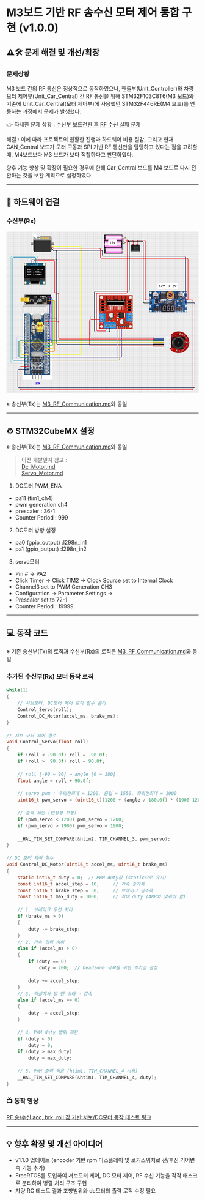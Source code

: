 # M3보드 기반 RF 송수신 모터 제어 통합 구현 (v1.0.0)

## ⚠️🛠️ 문제 해결 및 개선/확장

### 문제상황
M3 보드 간의 RF 통신은 정상적으로 동작하였으나, 핸들부(Unit_Controller)와 차량 모터 제어부(Unit_Car_Central) 간 RF 통신을 위해 STM32F103C8T6(M3 보드)와 기존에 Unit_Car_Central(모터 제어부)에 사용했던 STM32F446RE(M4 보드)를 연동하는 과정에서 문제가 발생했다.

👉 자세한 문제 상황 : [수신부 보드전환 후 RF 수신 실패 문제](../troubleshooting/M4_RF_Communication_Failure.md)

해결 : 이에 따라 프로젝트의 원활한 진행과 하드웨어 비용 절감, 그리고 현재 CAN_Central 보드가 모터 구동과 SPI 기반 RF 통신만을 담당하고 있다는 점을 고려할 때, M4보드보다 M3 보드가 보다 적합하다고 판단하였다.

향후 기능 향상 및 확장이 필요한 경우에 한해 Car_Central 보드를 M4 보드로 다시 전환하는 것을 보완 계획으로 설정하였다.

---

## 🔌 하드웨어 연결

### 수신부(Rx)
<img src="../wiring_diagram/central_v1.0.0.png" alt="central_v1.0.0 배선도" width="700"/>

※ 송신부(Tx)는 [M3_RF_Communication.md](./M3_RF_Communication.md)와 동일

---

## ⚙️ STM32CubeMX 설정
※ 송신부(Tx)는 [M3_RF_Communication.md](./M3_RF_Communication.md)와 동일

> 이전 개발일지 참고 :<br>
[Dc_Motor.md](./Dc_Motor.md)<br>
[Servo_Motor.md](./Servo_Motor.md)

1. DC모터 PWM_ENA
- pa11 (tim1_ch4)
- pwm generation ch4
- prescaler : 36-1
- Counter Period : 999

2. DC모터 방향 설정
- pa0 (gpio_output) :l298n_in1
- pa1 (gpio_output) :l298n_in2

3. servo모터
- Pin # -> PA2
- Click Timer → Click TIM2 →
Clock Source set to Internal Clock
- Channel3 set to PWM Generation CH3
- Configuration → Parameter Settings →
- Prescaler set to 72-1
- Counter Period : 19999

---

## 💻 동작 코드
※ 기존 송신부(Tx)의 로직과 수신부(Rx)의 로직은 [M3_RF_Communication.md](./M3_RF_Communication.md)와 동일

### 추가된 수신부(Rx) 모터 동작 로직
```c
while(1)
{
    // 서보모터, DC모터 제어 로직 함수 분리
    Control_Servo(roll);
    Control_DC_Motor(accel_ms, brake_ms);
}

// 서보 모터 제어 함수
void Control_Servo(float roll)
{
	if (roll < -90.0f) roll = -90.0f;
	if (roll >  90.0f) roll = 90.0f;

	// roll [-90 ~ 90] → angle [0 ~ 180]
	float angle = roll + 90.0f;

	// servo pwm : 우회전최대 = 1200, 중립 = 1550, 좌회전최대 = 1900
	uint16_t pwm_servo = (uint16_t)(1200 + (angle / 180.0f) * (1900-1200));

	// 출력 제한 (안정성 보장)
	if (pwm_servo < 1200) pwm_servo = 1200;
	if (pwm_servo > 1900) pwm_servo = 1900;

	__HAL_TIM_SET_COMPARE(&htim2, TIM_CHANNEL_3, pwm_servo);
}

// DC 모터 제어 함수
void Control_DC_Motor(uint16_t accel_ms, uint16_t brake_ms)
{
    static int16_t duty = 0;  // PWM duty값 (static으로 유지)
    const int16_t accel_step = 10;     // 가속 증가폭
    const int16_t brake_step = 30;     // 브레이크 감소폭
    const int16_t max_duty = 1000;     // 최대 duty (ARR와 맞춰야 함)

    // 1. 브레이크 우선 처리
    if (brake_ms > 0)
    {
        duty -= brake_step;
    }
    // 2. 가속 입력 처리
    else if (accel_ms > 0)
    {
        if (duty == 0)
            duty = 200;  // Deadzone 극복을 위한 초기값 설정

        duty += accel_step;
    }
    // 3. 엑셀에서 발 뗀 상태 → 감속
    else if (accel_ms == 0)
    {
        duty -= accel_step;
    }

    // 4. PWM duty 범위 제한
    if (duty < 0)
        duty = 0;
    if (duty > max_duty)
        duty = max_duty;

    // 5. PWM 출력 적용 (htim1, TIM_CHANNEL_4 사용)
    __HAL_TIM_SET_COMPARE(&htim1, TIM_CHANNEL_4, duty);
}


```

### 📺 동작 영상
[RF 송/수신 acc, brk, roll 값 기반 서보/DC모터 동작 테스트 링크](https://www.youtube.com/watch?v=gWtgOxEqD58)

---

## 💡 향후 확장 및 개선 아이디어
- v1.1.0 업데이트 (encoder 기반 rpm 디스플레이 및 로커스위치로 전/후진 기어변속 기능 추가)
- FreeRTOS를 도입하여 서보모터 제어, DC 모터 제어, RF 수신 기능을 각각 태스크로 분리하여 병렬 처리 구조 구현
- 차량 RC 테스트 결과 조향범위와 dc모터의 출력 로직 수정 필요
